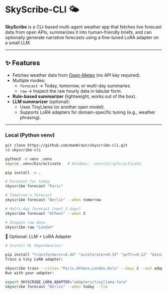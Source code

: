 # SkyScribe-CLI 🌤️  

**SkyScribe** is a CLI-based multi-agent weather app that fetches live forecast data from open APIs, summarizes it into human-friendly briefs, and can optionally generate narrative forecasts using a fine-tuned LoRA adapter on a small LLM.  

---

## ✨ Features
- Fetches weather data from [Open-Meteo](https://open-meteo.com/) (no API key required).  
- Multiple modes:  
  - `forecast` → Today, tomorrow, or multi-day summaries.  
  - `raw` → Inspect the raw hourly data in tabular form.
- **Rule-based summarizer** (lightweight, works out of the box).  
- **LLM summarizer** (optional):  
  - Uses TinyLlama (or another open model).  
  - Supports LoRA adapters for domain-specific tuning (e.g., weather phrasing).  

---

### Local (Python venv)
```bash
git clone https://github.com/manKraut/skyscribe-cli.git
cd skyscribe-cli

python3 -m venv .venv
source .venv/bin/activate   # Windows: .venv\Scripts\activate

pip install -e .

# Forecast for today
skyscribe forecast "Paris"

# Tomorrow's forecast
skyscribe forecast "Berlin" --when tomorrow

# Multi-day forecast (next 3 days)
skyscribe forecast "Athens" --when 3

# Inspect raw data
skyscribe raw "London"
```

🧠 Optional: LLM + LoRA Adapter
```bash
# Install ML dependencies:

pip install "transformers>=4.44" "accelerate>=0.33" "peft>=0.12" "datasets>=2.20" torch
Train a tiny LoRA adapter:

skyscribe train --cities "Paris,Athens,London,Oslo" --days 2 --out adapters/tinyllama-lora --epochs 1
Run with your adapter:

export SKYSCRIBE_LORA_ADAPTER="adapters/tinyllama-lora"
skyscribe forecast "Berlin" --when today --llm
